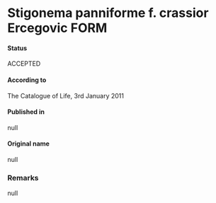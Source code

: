 # Stigonema panniforme f. crassior Ercegovic FORM

#### Status
ACCEPTED

#### According to
The Catalogue of Life, 3rd January 2011

#### Published in
null

#### Original name
null

### Remarks
null
